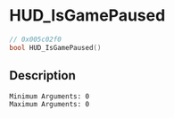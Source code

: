 # HUD_IsGamePaused
```c
// 0x005c02f0
bool HUD_IsGamePaused()
```
## Description
```
Minimum Arguments: 0
Maximum Arguments: 0
```
